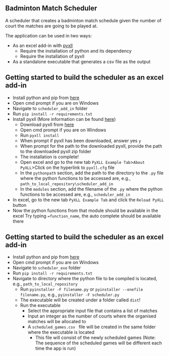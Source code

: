 ## Badminton Match Scheduler
A scheduler that creates a badminton match schedule given the number of court the matches are going to be played at. 

The application can be used in two ways:
- As an excel add-in with [pyxll](https://www.pyxll.com/index.html)
    - Require the installation of python and its dependency
    - Require the installation of pyxll
- As a standalone executable that generates a csv file as the output

## Getting started to build the scheduler as an excel add-in
- Install python and pip from [here](https://www.python.org/)
- Open cmd prompt if you are on Windows
- Navigate to `scheduler_add_in` folder
- Run `pip install -r requirements.txt`
- Install pyxll (More information can be found [here](https://www.pyxll.com/docs/introduction.html#quickstart))
    - Download pyxll from [here](https://www.pyxll.com/download.html)
    - Open cmd prompt if you are on Windows
    - Run `pyxll install`
    - When prompt if pyxll has been downloaded, answer yes `y`
    - When prompt for the path to the downloaded pyxll, provide the path to the downloaded pyxll zip folder
    - The installation is complete!
    - Open excel and go to the new tab `PyXLL Example Tab`>`About PyXLL`>Click on the hyperlink to `pyxll.cfg` file
    - In the `pythonpath` section, add the path to the directory to the `.py` file where the python functions to be accessed are, e.g., `path_to_local_repository\scheduler_add_in`
    - In the `modules` section, add the filename of the `.py` where the python functions to be accessed are, e.g., `scheduler_add_in`
- In excel, go to the new tab `PyXLL Example Tab` and click the `Reload PyXLL` button
- Now the python functions from that module should be available in the excel
    Try typing `=function_name`, the auto complete should be available there
    
## Getting started to build the scheduler as an excel add-in
- Install python and pip from [here](https://www.python.org/)
- Open cmd prompt if you are on Windows
- Navigate to `scheduler_exe` folder
- Run `pip install -r requirements.txt`
- Navigate to directory where the python file to be compiled is located, e.g., `path_to_local_repository`
    - Run `pyinstaller -F filename.py` or `pyinstaller --onefile filename.py`, e.g., `pyinstaller -F scheduler.py`
    - The executable will be created under a folder called `dist`!
    - Run the executable
        - Select the appropriate input file that contains a list of matches 
        - Input an integer as the number of courts where the organised matches will be allocated to
        - A `scheduled_games.csv ` file will be created in the same folder where the executable is located
            - This file will consist of the newly scheduled games (Note: The sequence of the scheduled games will be different each time the app is run)
            

